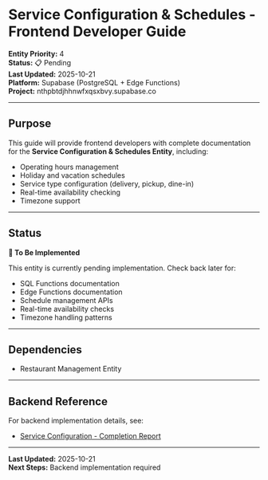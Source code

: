 # Service Configuration & Schedules - Frontend Developer Guide

**Entity Priority:** 4  
**Status:** 📋 Pending  
**Last Updated:** 2025-10-21  
**Platform:** Supabase (PostgreSQL + Edge Functions)  
**Project:** nthpbtdjhhnwfxqsxbvy.supabase.co

---

## Purpose

This guide will provide frontend developers with complete documentation for the **Service Configuration & Schedules Entity**, including:
- Operating hours management
- Holiday and vacation schedules
- Service type configuration (delivery, pickup, dine-in)
- Real-time availability checking
- Timezone support

---

## Status

**🚧 To Be Implemented**

This entity is currently pending implementation. Check back later for:
- SQL Functions documentation
- Edge Functions documentation
- Schedule management APIs
- Real-time availability checks
- Timezone handling patterns

---

## Dependencies

- Restaurant Management Entity

---

## Backend Reference

For backend implementation details, see:
- [Service Configuration - Completion Report](../../Database/Service%20Configuration%20&%20Schedules/SERVICE_SCHEDULES_COMPLETION_REPORT.md)

---

**Last Updated:** 2025-10-21  
**Next Steps:** Backend implementation required

